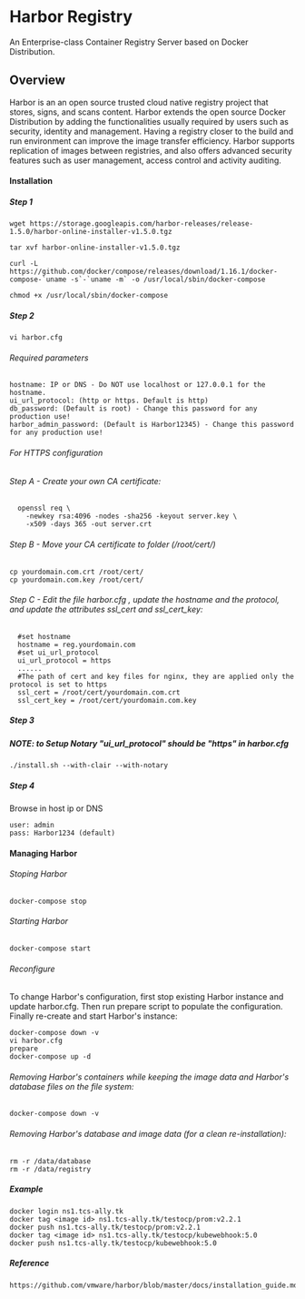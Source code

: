 # Harbor Registry
An Enterprise-class Container Registry Server based on Docker Distribution. 

## Overview
Harbor is an an open source trusted cloud native registry project that stores, signs, and scans content. Harbor extends the open source Docker Distribution by adding the functionalities usually required by users such as security, identity and management. Having a registry closer to the build and run environment can improve the image transfer efficiency. Harbor supports replication of images between registries, and also offers advanced security features such as user management, access control and activity auditing.


#### Installation

##### Step 1

```
wget https://storage.googleapis.com/harbor-releases/release-1.5.0/harbor-online-installer-v1.5.0.tgz

tar xvf harbor-online-installer-v1.5.0.tgz

curl -L https://github.com/docker/compose/releases/download/1.16.1/docker-compose-`uname -s`-`uname -m` -o /usr/local/sbin/docker-compose

chmod +x /usr/local/sbin/docker-compose
```
##### Step 2
```
vi harbor.cfg
```
###### Required parameters 
```
hostname: IP or DNS - Do NOT use localhost or 127.0.0.1 for the hostname.
ui_url_protocol: (http or https. Default is http)
db_password: (Default is root) - Change this password for any production use!
harbor_admin_password: (Default is Harbor12345) - Change this password for any production use!
```
###### For HTTPS configuration

###### Step A - Create your own CA certificate:

```
  openssl req \
    -newkey rsa:4096 -nodes -sha256 -keyout server.key \
    -x509 -days 365 -out server.crt
```
###### Step B - Move your CA certificate to folder (/root/cert/)

```
cp yourdomain.com.crt /root/cert/
cp yourdomain.com.key /root/cert/ 
```

###### Step C - Edit the file harbor.cfg , update the hostname and the protocol, and update the attributes ssl_cert and ssl_cert_key:

```
  #set hostname
  hostname = reg.yourdomain.com
  #set ui_url_protocol
  ui_url_protocol = https
  ......
  #The path of cert and key files for nginx, they are applied only the protocol is set to https 
  ssl_cert = /root/cert/yourdomain.com.crt
  ssl_cert_key = /root/cert/yourdomain.com.key
```

##### Step 3
##### NOTE: to Setup Notary "ui_url_protocol" should be "https" in harbor.cfg 
```
./install.sh --with-clair --with-notary
```

##### Step 4

Browse in host ip or DNS
```
user: admin
pass: Harbor1234 (default)
```
#### Managing Harbor

###### Stoping Harbor
```
docker-compose stop
```

###### Starting Harbor
```
docker-compose start
```

###### Reconfigure 
To change Harbor's configuration, first stop existing Harbor instance and update harbor.cfg. Then run prepare script to populate the configuration. Finally re-create and start Harbor's instance:

```
docker-compose down -v
vi harbor.cfg
prepare
docker-compose up -d
```
###### Removing Harbor's containers while keeping the image data and Harbor's database files on the file system:

```
docker-compose down -v
```

###### Removing Harbor's database and image data (for a clean re-installation):

```
rm -r /data/database
rm -r /data/registry
```

##### Example

```
docker login ns1.tcs-ally.tk
docker tag <image id> ns1.tcs-ally.tk/testocp/prom:v2.2.1
docker push ns1.tcs-ally.tk/testocp/prom:v2.2.1
docker tag <image id> ns1.tcs-ally.tk/testocp/kubewebhook:5.0
docker push ns1.tcs-ally.tk/testocp/kubewebhook:5.0
```

##### Reference

```
https://github.com/vmware/harbor/blob/master/docs/installation_guide.md
```
